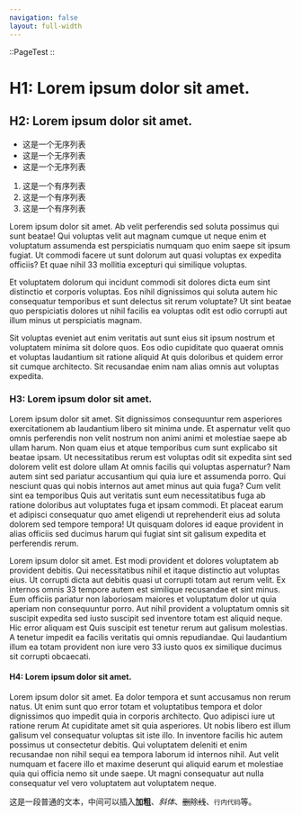 ```yaml
---
navigation: false
layout: full-width
---
```


::PageTest
::

# H1: Lorem ipsum dolor sit amet.

## H2: Lorem ipsum dolor sit amet.

- 这是一个无序列表
- 这是一个无序列表
- 这是一个无序列表

1. 这是一个有序列表
2. 这是一个有序列表
3. 这是一个有序列表

Lorem ipsum dolor sit amet. Ab velit perferendis sed soluta possimus qui sunt beatae! Qui voluptas velit aut magnam cumque ut neque enim et voluptatum assumenda est perspiciatis numquam quo enim saepe sit ipsum fugiat. Ut commodi facere ut sunt dolorum aut quasi voluptas ex expedita officiis? Et quae nihil 33 mollitia excepturi qui similique voluptas.

Et voluptatem dolorum qui incidunt commodi sit dolores dicta eum sint distinctio et corporis voluptas. Eos nihil dignissimos qui soluta autem hic consequatur temporibus et sunt delectus sit rerum voluptate? Ut sint beatae quo perspiciatis dolores ut nihil facilis ea voluptas odit est odio corrupti aut illum minus ut perspiciatis magnam.

Sit voluptas eveniet aut enim veritatis aut sunt eius sit ipsum nostrum et voluptatem minima sit dolore quos. Eos odio cupiditate quo quaerat omnis et voluptas laudantium sit ratione aliquid At quis doloribus et quidem error sit cumque architecto. Sit recusandae enim nam alias omnis aut voluptas expedita.

### H3: Lorem ipsum dolor sit amet.

Lorem ipsum dolor sit amet. Sit dignissimos consequuntur rem asperiores exercitationem ab laudantium libero sit minima unde. Et aspernatur velit quo omnis perferendis non velit nostrum non animi animi et molestiae saepe ab ullam harum. Non quam eius et atque temporibus cum sunt explicabo sit beatae ipsam. Ut necessitatibus rerum est voluptas odit sit expedita sint sed dolorem velit est dolore ullam At omnis facilis qui voluptas aspernatur? Nam autem sint sed pariatur accusantium qui quia iure et assumenda porro. Qui nesciunt quas qui nobis internos aut amet minus aut quia fuga? Cum velit sint ea temporibus Quis aut veritatis sunt eum necessitatibus fuga ab ratione doloribus aut voluptates fuga et ipsam commodi. Et placeat earum et adipisci consequatur quo amet eligendi ut reprehenderit eius ad soluta dolorem sed tempore tempora! Ut quisquam dolores id eaque provident in alias officiis sed ducimus harum qui fugiat sint sit galisum expedita et perferendis rerum.

Lorem ipsum dolor sit amet. Est modi provident et dolores voluptatem ab provident debitis. Qui necessitatibus nihil et itaque distinctio aut voluptas eius. Ut corrupti dicta aut debitis quasi ut corrupti totam aut rerum velit. Ex internos omnis 33 tempore autem est similique recusandae et sint minus. Eum officiis pariatur non laboriosam maiores et voluptatum dolor ut quia aperiam non consequuntur porro. Aut nihil provident a voluptatum omnis sit suscipit expedita sed iusto suscipit sed inventore totam est aliquid neque. Hic error aliquam est Quis suscipit est tenetur rerum aut galisum molestias. A tenetur impedit ea facilis veritatis qui omnis repudiandae. Qui laudantium illum ea totam provident non iure vero 33 iusto quos ex similique ducimus sit corrupti obcaecati.

#### H4: Lorem ipsum dolor sit amet.

Lorem ipsum dolor sit amet. Ea dolor tempora et sunt accusamus non rerum natus. Ut enim sunt quo error totam et voluptatibus tempora et dolor dignissimos quo impedit quia in corporis architecto. Quo adipisci iure ut ratione rerum At cupiditate amet sit quia asperiores. Ut nobis libero est illum galisum vel consequatur voluptas sit iste illo. In inventore facilis hic autem possimus ut consectetur debitis. Qui voluptatem deleniti et enim recusandae non nihil sequi ea tempora laborum id internos nihil. Aut velit numquam et facere illo et maxime deserunt qui aliquid earum et molestiae quia qui officia nemo sit unde saepe. Ut magni consequatur aut nulla consequatur vel vero voluptatem aut voluptatem neque.

这是一段普通的文本，中间可以插入**加粗**、*斜体*、~~删除线~~、`行内代码`等。
